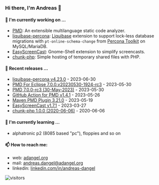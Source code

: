 ### Hi there, I'm Andreas 👋

#### 🔭 I'm currently working on ...

*   [PMD](https://github.com/pmd/pmd): An extensible multilanguage static code analyzer.
*   [liquibase-percona](https://github.com/liquibase/liquibase-percona): [Liquibase](https://github.com/liquibase/liquibase) extension to support lock-less database migrations with `pt-online-schema-change` from [Percona Toolkit](https://www.percona.com/doc/percona-toolkit/LATEST/index.html) on MySQL/MariaDB.
*   [EasyScreenCast](https://github.com/EasyScreenCast/EasyScreenCast): Gnome-Shell extension to simplify screencasts.
*   [chunk-php](https://github.com/adangel/chunk-php): Simple hosting of temporary shared files with PHP. 

#### 🚀 Recent releases ...

*   [liquibase-percona v4.23.0](https://github.com/liquibase/liquibase-percona/releases/tag/v4.23.0) - 2023-06-30
*   [PMD For Eclipse 7.0.0.v20230530-1924-rc3](https://github.com/pmd/pmd-eclipse-plugin/releases/tag/7.0.0.v20230530-1924-rc3) - 2023-05-30
*   [PMD 7.0.0-rc3 (30-May-2023)](https://github.com/pmd/pmd/releases/tag/pmd_releases/7.0.0-rc3) - 2023-05-30
*   [GitHub Action for PMD v1.4.1](https://github.com/pmd/pmd-github-action/releases/tag/v1.4.1) - 2023-05-26
*   [Maven PMD Plugin 3.21.0](https://github.com/apache/maven-pmd-plugin/releases/tag/maven-pmd-plugin-3.21.0) - 2023-05-19
*   [EasyScreenCast v1.7.1](https://github.com/EasyScreenCast/EasyScreenCast/releases/tag/1.7.1) - 2023-03-27
*   [chunk-php 1.0.0 (2020-06-06)](https://github.com/adangel/chunk-php/releases/tag/1.0.0) - 2020-06-06

#### 🌱 I'm currently learning ...

*   alphatronic p2 (8085 based "pc"), floppies and so on

#### 📫 How to reach me:

*   web: [adangel.org](https://adangel.org)
*   mail: [andreas.dangel@adangel.org](mailto:andreas.dangel@adangel.org)
*   linkedin: [linkedin.com/in/andreas-dangel](https://www.linkedin.com/in/andreas-dangel)

![visitors](https://visitor-badge.glitch.me/badge?page_id=adangel.adangel)
